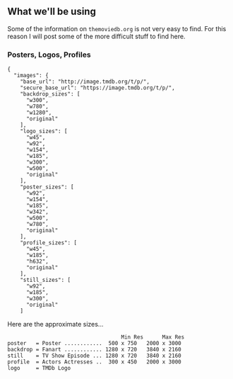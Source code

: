## What we'll be using

Some of the information on ```themoviedb.org``` is not very easy to find.  For this reason I will post some of the more difficult stuff to find here.

### Posters, Logos, Profiles

```
{
  "images": {
    "base_url": "http://image.tmdb.org/t/p/",
    "secure_base_url": "https://image.tmdb.org/t/p/",
    "backdrop_sizes": [
      "w300",
      "w780",
      "w1280",
      "original"
    ],
    "logo_sizes": [
      "w45",
      "w92",
      "w154",
      "w185",
      "w300",
      "w500",
      "original"
    ],
    "poster_sizes": [
      "w92",
      "w154",
      "w185",
      "w342",
      "w500",
      "w780",
      "original"
    ],
    "profile_sizes": [
      "w45",
      "w185",
      "h632",
      "original"
    ],
    "still_sizes": [
      "w92",
      "w185",
      "w300",
      "original"
    ]
```

Here are the approximate sizes... 

 ```   
                                     Min Res      Max Res  
poster   = Poster ............  500 x 750   2000 x 3000  
backdrop = Fanart ............ 1280 x 720   3840 x 2160  
still    = TV Show Episode ... 1280 x 720   3840 x 2160  
profile  = Actors Actresses ..  300 x 450   2000 x 3000  
logo     = TMDb Logo  
```